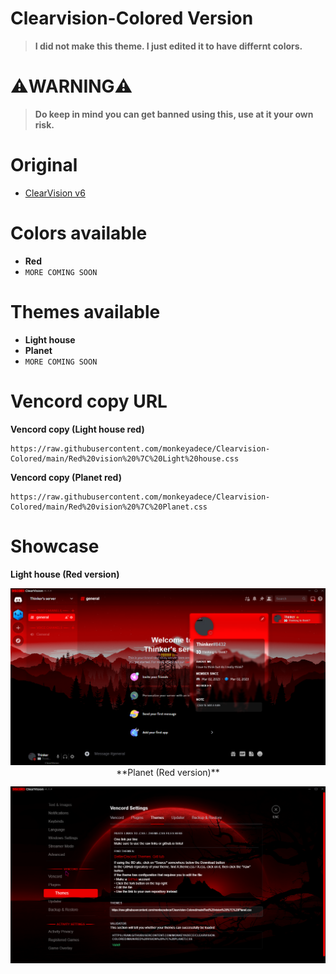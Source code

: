 # Clearvision-Colored Version
> **I did not make this theme. I just edited it to have differnt colors.**
# ⚠️WARNING⚠️
> **Do keep in mind you can get banned using this, use at it your own risk.**
# Original
- [ClearVision v6](https://github.com/ClearVision/ClearVision-v6)

# Colors available
- **Red**
- `MORE COMING SOON` 
# Themes available
- **Light house**
- **Planet**
- `MORE COMING SOON`
# Vencord copy URL
**Vencord copy (Light house red)**

    https://raw.githubusercontent.com/monkeyadece/Clearvision-Colored/main/Red%20vision%20%7C%20Light%20house.css
**Vencord copy (Planet red)**


    https://raw.githubusercontent.com/monkeyadece/Clearvision-Colored/main/Red%20vision%20%7C%20Planet.css
# Showcase
**Light house (Red version)**

<p align="center">
<img src="/showcase/lighthouse_showcase (red).png">
**Planet (Red version)**

<p align="center">
<img src="/showcase/Planet_showcase (red).png">
